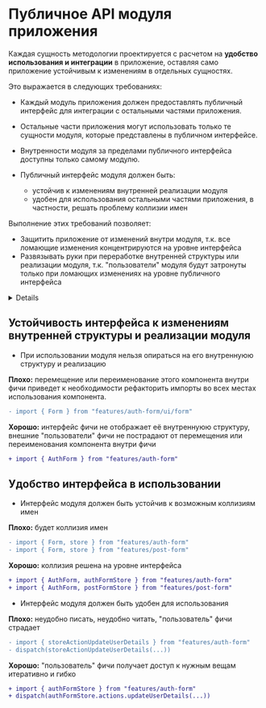 # Публичное API модуля приложения

Каждая сущность методологии проектируется с расчетом на **удобство использования и интеграции** в приложение, оставляя само приложение устойчивым к изменениям в отдельных сущностях. 

Это выражается в следующих требованиях:
- Каждый модуль приложения должен предоставлять публичный интерфейс для интеграции с остальными частями приложения.
- Остальные части приложения могут использовать только те сущности модуля, которые представлены в публичном интерфейсе.
- Внутренности модуля за пределами публичного интерфейса доступны только самому модулю.

- Публичный интерфейс модуля должен быть:
  - устойчив к изменениям внутренней реализации модуля
  - удобен для использования остальными частями приложения, в частности, решать проблему коллизии имен

Выполнение этих требований позволяет:
- Защитить приложение от изменений внутри модуля, т.к. все ломающие изменения концентрируются на уровне интерфейса
- Развязывать руки при переработке внутренней структуры или реализации модуля, т.к. "пользователи" модуля будут затронуты только при ломающих изменениях на уровне публичного интерфейса

<details>
Структура сущности должна иметь единую точку входа, предоставляющую публичный интерфейс

```sh
└── features/                        # 
  └── feature-name/                  # Внутренняя структура фичи
          ├── ui/                    #
          ├── model/                 #
          ├── {...}/                 #
          └── index.ts               # Энтрипоинт фичи с ее публичным API
```

```js
// index.ts
export { featureAction, featureStore } from './model';
export { FeatureView, FeatureAnotherView } from './ui';
```
</details>

## Устойчивость интерфейса к изменениям внутренней структуры и реализации модуля

- При использовании модуля нельзя опираться на его внутреннуюю структуру и реализацию

**Плохо:** перемещение или переименование этого компонента внутри фичи приведет к необходимости рефакторить импорты во всех местах использования компонента.
```diff
- import { Form } from "features/auth-form/ui/form"
```
**Хорошо:** интерфейс фичи не отображает её внутреннуюю структуру, внешние "пользователи" фичи не пострадают от перемещения или переименования компонента внутри фичи
```diff
+ import { AuthForm } from "features/auth-form"
```

## Удобство интерфейса в использовании

- Интерфейс модуля должен быть устойчив к возможным коллизиям имен

**Плохо:** будет коллизия имен
```diff
- import { Form, store } from "features/auth-form"
- import { Form, store } from "features/post-form"
```

**Хорошо:** коллизия решена на уровне интерфейса
```diff
+ import { AuthForm, authFormStore } from "features/auth-form"
+ import { AuthForm, postFormStore } from "features/post-form"
```

- Интерфейс модуля должен быть удобен для использования

**Плохо:** неудобно писать, неудобно читать, "пользователь" фичи страдает
```diff
- import { storeActionUpdateUserDetails } from "features/auth-form"
- dispatch(storeActionUpdateUserDetails(...))
```

**Хорошо:** "пользователь" фичи получает доступ к нужным вещам итеративно и гибко
```diff
+ import { authFormStore } from "features/auth-form"
+ dispatch(authFormStore.actions.updateUserDetails(...))
```

